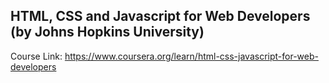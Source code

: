 ## HTML, CSS and Javascript for Web Developers (by Johns Hopkins University)
Course Link:  https://www.coursera.org/learn/html-css-javascript-for-web-developers 



